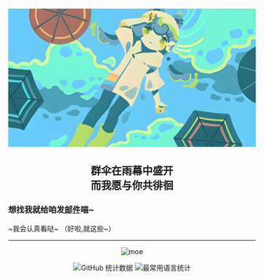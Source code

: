 <p align="center">
  <img src="img/%E7%BE%A4%E4%BC%9E.png" alt="header" width="800" loading="lazy" />
</p>

<h2 align="center">群伞在雨幕中盛开<br>而我愿与你共徘徊</h2>

<!--
<p align="center">
  <img src="https://readme-typing-svg.demolab.com?font=JetBrains+Mono&pause=1000&color=58A6FF&center=true&vCenter=true&width=435&lines=%E3%83%BE(%E2%80%A2%CF%89%E2%80%99)o%20%E4%BD%A0%E8%AF%B4%E7%9A%84%E5%AF%B9." alt="typing" />
</p>
-->


### 想找我就给咱发[邮件](mailto:nell_baiyao@outlook.jp)喵~
  ~我会认真看哒~
（好啦,就这些~）

---

<p align="center">
  <img src="https://moe-counter.lxchapu.com/baiyao105?theme=moebooru" alt="moe" />
</p>

<p align="center">
  <img src="https://github-readme-stats.vercel.app/api?username=baiyao105&show_icons=true&locale=cn&theme=tokyonight&hide_border=true&card_width=450&cache_bust=1" alt="GitHub 统计数据" height="180"/>
  <img src="https://github-readme-stats.vercel.app/api/top-langs/?username=baiyao105&layout=compact&locale=cn&theme=tokyonight&hide_border=true&card_width=320&cache_bust=1" alt="最常用语言统计" height="180"/>
</p>
